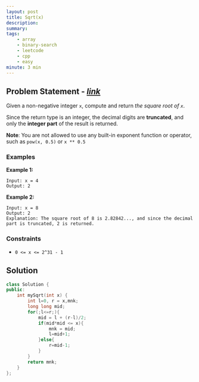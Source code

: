 ```yaml
---
layout: post
title: Sqrt(x)
description: 
summary: 
tags:
    - array
    - binary-search
    - leetcode
    - cpp
    - easy
minute: 3 min
---
```


## Problem Statement - [*link*](https://leetcode.com/problems/sqrtx/)
Given a non-negative integer `x`, compute and return *the square root of `x`*.

Since the return type is an integer, the decimal digits are **truncated**, and only the **integer part** of the result is returned.

**Note**: You are not allowed to use any built-in exponent function or operator, such as `pow(x, 0.5)` or `x ** 0.5`

### Examples
**Example 1:**
```
Input: x = 4
Output: 2
```

**Example 2:**
```
Input: x = 8
Output: 2
Explanation: The square root of 8 is 2.82842..., and since the decimal part is truncated, 2 is returned.
```

### Constraints
+ `0 <= x <= 2^31 - 1`

## Solution
```cpp
class Solution {
public:
    int mySqrt(int x) {
        int l=0, r = x,mnk;
        long long mid;
        for(;l<=r;){
            mid = l + (r-l)/2;
            if(mid*mid <= x){
                mnk = mid;
                l=mid+1;
            }else{
                r=mid-1;
            }
        }
        return mnk;
    }
};
```
